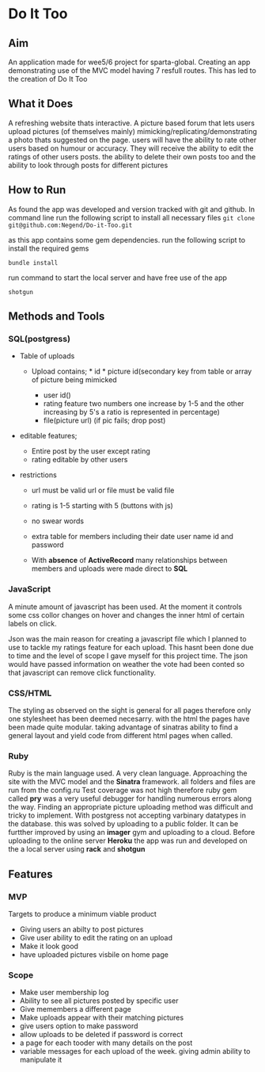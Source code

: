 # Do It Too
## Aim
An application made for wee5/6 project for sparta-global. Creating an app demonstrating use of the MVC model having 7 resfull routes.
This has led to the creation of Do It Too
	
## What it Does
A refreshing website thats interactive. A picture based forum that lets users upload pictures (of themselves mainly) mimicking/replicating/demonstrating a photo thats suggested on the page.
users will have the ability to rate other users based on humour or accuracy. They will receive the ability to edit the ratings of other users posts. the ability to delete their own posts too and the ability to look through posts for different pictures

## How to Run
As found the app was developed and version tracked with git and github.
In command line  run the following script to install all necessary files
`git clone git@github.com:Negend/Do-it-Too.git
`

as this app contains some gem dependencies. run the following script to install the required gems

` bundle install `

run command to start the local server and have free use of the app

` shotgun `


## Methods and Tools
### SQL(postgress)
* Table of uploads
  * Upload contains;
  		* id
  		* picture id(secondary key from table or array of picture being mimicked
	
	* user id()
	* rating feature two numbers one increase by 1-5  and the other increasing by 5's a  ratio is represented in percentage)
	* file(picture url) (if pic fails; drop post)

* editable features;
  * Entire post by the user except rating
  * rating editable by other users
* restrictions
   * url must be valid url or file must be valid file
   * rating is 1-5 starting with 5 (buttons with js)
   * no swear words
  
  * extra table for members including their date user name id and password
  * With **absence** of **ActiveRecord** many relationships between members and uploads were made direct to **SQL** 
  
  
### JavaScript
 
A minute amount of javascript has been used. At the moment it controls some css collor changes on hover and changes the inner html of certain labels on click.

Json was the main reason for creating a javascript file which I planned to use to tackle my ratings feature for each upload. This hasnt been done due to time and the level of scope I gave myself for this project time. The json would have passed information on weather the vote had been conted so that javascript can remove click functionality.

### CSS/HTML
The styling as observed on the sight is general for all pages therefore only one stylesheet has been deemed necesarry. with the html the pages have been made quite modular. taking advantage of sinatras ability to find a general layout and yield code from different html pages when called.

### Ruby
Ruby is the main language used. A very clean language.  Approaching the site with the MVC model and the **Sinatra** framework. all folders and files are run from the config.ru
Test coverage was not high therefore ruby gem called **pry** was a very useful debugger for handling numerous errors along the way.
Finding an appropriate picture uploading method was difficult and tricky to implement. With postgress not accepting varbinary datatypes in the database. this was solved by uploading to a public folder. It can be furtther improved by using an **imager** gym and uploading to a cloud. 
Before uploading to the online server **Heroku** the app was run and developed on the a local server using **rack** and **shotgun**





## Features

### MVP
Targets to produce a minimum viable product

* Giving users an abilty to post pictures 
* Give user ability to edit the rating on an upload
* Make it look good
* have uploaded pictures visbile on home page


### Scope

* Make user membership log
* Ability to see all pictures posted by specific user
* Give memembers a different page 
* Make uploads appear with their matching pictures 
* give users option to make password
* allow uploads to be deleted if password is correct
* a page for each tooder with many details on  the post
* variable messages for each upload of the week. giving admin ability to manipulate it
